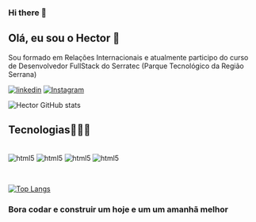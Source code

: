 ### Hi there 👋



## Olá, eu sou o Hector 👋

Sou formado em Relações Internacionais e atualmente participo do curso de Desenvolvedor FullStack do Serratec (Parque Tecnológico da Região Serrana)

[![linkedin](https://img.shields.io/badge/LinkedIn-0077B5?style=for-the-badge&logo=linkedin&logoColor=white
)](https://www.linkedin.com/in/hector-oliveira-8235951a3/)
[![Instagram](https://img.shields.io/badge/Instagram-E4405F?style=for-the-badge&logo=instagram&logoColor=white
)](https://www.instagram.com/hectorbonilhaa/)

![Hector GitHub stats](https://github-readme-stats.vercel.app/api?username=HectorBonilhaa&show_icons=true&theme=dracula)

## Tecnologias👨🏾‍💻

<div style="display: inline-block"><br>
    <img align="center"  alt="html5" src="https://img.shields.io/badge/HTML5-E34F26?style=for-the-badge&logo=html5&logoColor=white">
    <img align="center"  alt="html5" src="https://img.shields.io/badge/CSS3-1572B6?style=for-the-badge&logo=css3&logoColor=white">
    <img align="center"  alt="html5" src="https://img.shields.io/badge/JavaScript-F7DF1E?style=for-the-badge&logo=javascript&logoColor=black">
    <img align="center"  alt="html5" src="https://img.shields.io/badge/Java-ED8B00?style=for-the-badge&logo=java&logoColor=white">
</div>

&nbsp;

[![Top Langs](https://github-readme-stats.vercel.app/api/top-langs/?username=HectorBonilhaa&layout=compact&theme=dracula)](https://github.com/anuraghazra/github-readme-stats)



### Bora codar e construir um hoje e um um amanhã melhor
